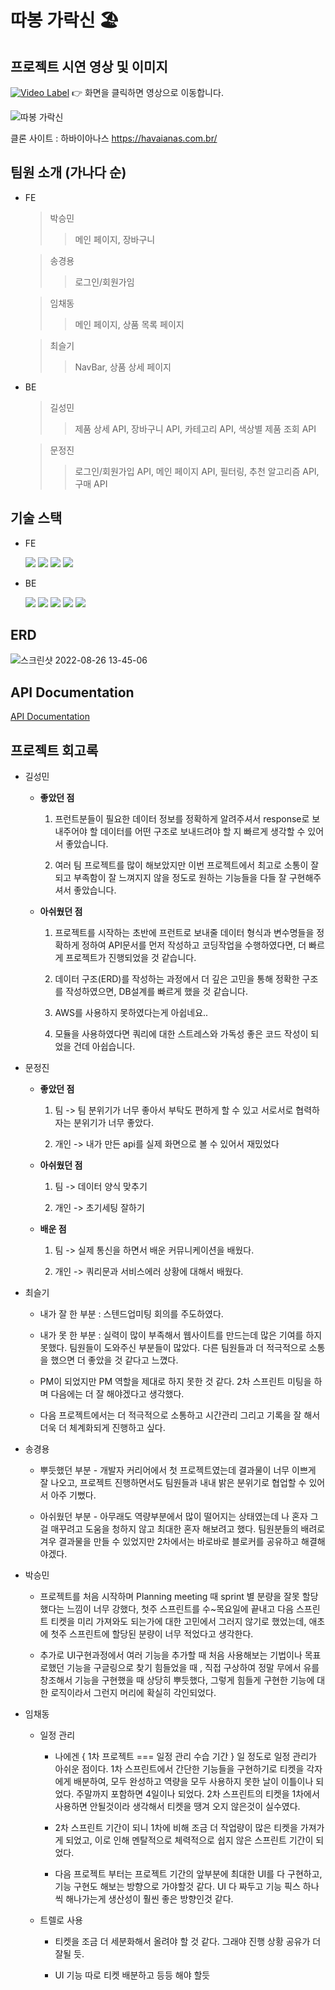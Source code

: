 # 따봉 가락신 🏖

## 프로젝트 시연 영상 및 이미지
[![Video Label](http://img.youtube.com/vi/kaVLMD1Mfi4/0.jpg)](https://youtu.be/kaVLMD1Mfi4)
👉 화면을 클릭하면 영상으로 이동합니다.
<br />

![따봉 가락신](https://user-images.githubusercontent.com/105341553/186824307-3933622b-ec51-4228-a71c-33245c54e5b0.png)

클론 사이트 : 하바이아나스 https://havaianas.com.br/

## 팀원 소개 (가나다 순)

- FE

  > 박승민
  >
  > > 메인 페이지, 장바구니

  > 송경용
  >
  > > 로그인/회원가임

  > 임채동
  >
  > > 메인 페이지, 상품 목록 페이지

  > 최슬기
  >
  > > NavBar, 상품 상세 페이지

- BE

  > 길성민
  >
  > > 제품 상세 API, 장바구니 API, 카테고리 API, 색상별 제품 조회 API

  > 문정진
  >
  > > 로그인/회원가입 API, 메인 페이지 API, 필터링, 추천 알고리즘 API, 구매 API

## 기술 스택

- FE

  <img src="https://img.shields.io/badge/HTML5-E34F26?style=round&logo=HTML5&logoColor=white" />
  <img src="https://img.shields.io/badge/CSS3-1572B6?style=round&logo=CSS3&logoColor=white" />
  <img src="https://img.shields.io/badge/JS-F7DF1E?style=round&logo=JavaScript&logoColor=white" />
  <img src="https://img.shields.io/badge/React.js-61DAFB?style=round&logo=React&logoColor=white" />

- BE

  <img src="https://img.shields.io/badge/Node.js-339933?style=round&logo=Node.js&logoColor=white" />
  <img src="https://img.shields.io/badge/Express-666666?style=round&logo=Express&logoColor=white" />
  <img src="https://img.shields.io/badge/TypeORM-222222?style=round&logo=typeorm&logoColor=white" />

  <img src="https://img.shields.io/badge/MySQL-4479A1?style=round&logo=MySQL&logoColor=white" /> 
  <img src="https://img.shields.io/badge/AWS-232F3E?style=round&logo=Amazon%20AWS&logoColor=white"/>

## ERD

![스크린샷 2022-08-26 13-45-06](https://user-images.githubusercontent.com/105341553/186824383-79a06b35-0e93-4a3e-ab8a-611b85840518.png)

## API Documentation

[API Documentation](https://documenter.getpostman.com/view/22449644/VUquKF7D)

## 프로젝트 회고록

- 길성민

  - **좋았던 점**

    1. 프런트분들이 필요한 데이터 정보를 정확하게 알려주셔서 response로 보내주어야 할 데이터를 어떤 구조로 보내드려야 할 지 빠르게 생각할 수 있어서 좋았습니다.

    2. 여러 팀 프로젝트를 많이 해보았지만 이번 프로젝트에서 최고로 소통이 잘되고 부족함이 잘 느껴지지 않을 정도로 원하는 기능들을 다들 잘 구현해주셔서 좋았습니다.

  - **아쉬웠던 점**

    1. 프로젝트를 시작하는 초반에 프런트로 보내줄 데이터 형식과 변수명들을 정확하게 정하여 API문서를 먼저 작성하고 코딩작업을 수행하였다면, 더 빠르게 프로젝트가 진행되었을 것 같습니다.

    2. 데이터 구조(ERD)를 작성하는 과정에서 더 깊은 고민을 통해 정확한 구조를 작성하였으면, DB설계를 빠르게 했을 것 같습니다.

    3. AWS를 사용하지 못하였다는게 아쉽네요..

    4. 모듈을 사용하였다면 쿼리에 대한 스트레스와 가독성 좋은 코드 작성이 되었을 건데 아쉽습니다.

- 문정진

  - **좋았던 점**

    1. 팀 -> 팀 분위기가 너무 좋아서 부탁도 편하게 할 수 있고 서로서로 협력하자는 분위기가 너무 좋았다.

    2. 개인 -> 내가 만든 api를 실제 화면으로 볼 수 있어서 재밌었다

  - **아쉬웠던 점**

    1. 팀 -> 데이터 양식 맞추기

    2. 개인 -> 초기세팅 잘하기

  - **배운 점**

    1. 팀 -> 실제 통신을 하면서 배운 커뮤니케이션을 배웠다.

    2. 개인 -> 쿼리문과 서비스에러 상황에 대해서 배웠다.

- 최슬기

  - 내가 잘 한 부분 : 스텐드업미팅 회의를 주도하였다.

  - 내가 못 한 부분 : 실력이 많이 부족해서 웹사이트를 만드는데 많은 기여를 하지 못했다. 팀원들이 도와주신 부분들이 많았다. 다른 팀원들과 더 적극적으로 소통을 했으면 더 좋았을 것 같다고 느꼈다.

  - PM이 되었지만 PM 역할을 제대로 하지 못한 것 같다. 2차 스프린트 미팅을 하며 다음에는 더 잘 해야겠다고 생각했다.

  - 다음 프로젝트에서는 더 적극적으로 소통하고 시간관리 그리고 기록을 잘 해서 더욱 더 체계화되게 진행하고 싶다.

- 송경용

  - 뿌듯했던 부분 - 개발자 커리어에서 첫 프로젝트였는데 결과물이 너무 이쁘게 잘 나오고, 프로젝트 진행하면서도 팀원들과 내내 밝은 분위기로 협업할 수 있어서 아주 기뻤다.

  - 아쉬웠던 부분 - 아무래도 역량부분에서 많이 떨어지는 상태였는데 나 혼자 그걸 매꾸려고 도움을 청하지 않고 최대한 혼자 해보려고 했다. 팀원분들의 배려로 겨우 결과물을 만들 수 있었지만 2차에서는 바로바로 블로커를 공유하고 해결해야겠다.

- 박승민

  - 프로젝트를 처음 시작하며 Planning meeting 때 sprint 별 분량을 잘못 할당했다는 느낌이 너무 강했다, 첫주 스프린트를 수~목요일에 끝내고 다음 스프린트 티켓을 미리 가져와도 되는가에 대한 고민에서 그러지 않기로 했었는데, 애초에 첫주 스프린트에 할당된 분량이 너무 적었다고 생각한다.

  - 추가로 UI구현과정에서 여러 기능을 추가할 때 처음 사용해보는 기법이나 목표로했던 기능을 구글링으로 찾기 힘들었을 때 , 직접 구상하여 정말 무에서 유를 창조해서 기능을 구현했을 때 상당히 뿌듯했다, 그렇게 힘들게 구현한 기능에 대한 로직이라서 그런지 머리에 확실히 각인되었다.

- 임채동

  - 일정 관리

    - 나에겐 { 1차 프로젝트 === 일정 관리 수습 기간 } 일 정도로 일정 관리가 아쉬운 점이다. 1차 스프린트에서 간단한 기능들을 구현하기로 티켓을 각자에게 배분하여, 모두 완성하고 역량을 모두 사용하지 못한 날이 이틀이나 되었다. 주말까지 포함하면 4일이나 되었다. 2차 스프린트의 티켓을 1차에서 사용하면 안될것이라 생각해서 티켓을 땡겨 오지 않은것이 실수였다.

    - 2차 스프린트 기간이 되니 1차에 비해 조금 더 작업량이 많은 티켓을 가져가게 되었고, 이로 인해 멘탈적으로 체력적으로 쉽지 않은 스프린트 기간이 되었다.

    - 다음 프로젝트 부터는 프로젝트 기간의 앞부분에 최대한 UI를 다 구현하고, 기능 구현도 해보는 방향으로 가야할것 같다. UI 다 짜두고 기능 픽스 하나씩 해나가는게 생산성이 훨씬 좋은 방향인것 같다.

  - 트렐로 사용

    - 티켓을 조금 더 세분화해서 올려야 할 것 같다. 그래야 진행 상황 공유가 더 잘될 듯.

    - UI 기능 따로 티켓 배분하고 등등 해야 할듯
